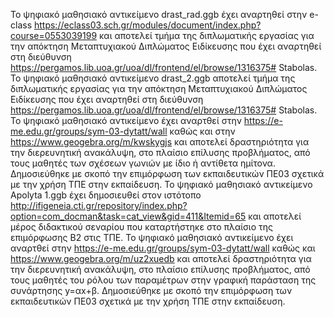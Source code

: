 Το ψηφιακό μαθησιακό αντικείμενο drast_rad.ggb έχει αναρτηθεί στην e-class https://eclass03.sch.gr/modules/document/index.php?course=0553039199 και αποτελεί τμήμα της διπλωματικής εργασίας για την απόκτηση Μεταπτυχιακού Διπλώματος Ειδίκευσης που έχει αναρτηθεί στη διεύθυνση https://pergamos.lib.uoa.gr/uoa/dl/frontend/el/browse/1316375# Stabolas.
Το ψηφιακό μαθησιακό αντικείμενο drast_2.ggb αποτελεί τμήμα της διπλωματικής εργασίας για την απόκτηση Μεταπτυχιακού Διπλώματος Ειδίκευσης που έχει αναρτηθεί στη διεύθυνση https://pergamos.lib.uoa.gr/uoa/dl/frontend/el/browse/1316375# Stabolas.
Το ψηφιακό μαθησιακό αντικείμενο έχει αναρτθεί στην https://e-me.edu.gr/groups/sym-03-dytatt/wall καθώς και στην https://www.geogebra.org/m/kwskygjs και αποτελεί δραστηριότητα για την διερευνητική ανακάλυψη, στο πλαίσιο επίλυσης προβλήματος, από τους μαθητές των σχέσεων γωνιών με ίδιο ή αντίθετα ημίτονα. Δημοσιεύθηκε με σκοπό την επιμόρφωση των εκπαιδευτικών ΠΕ03 σχετικά με την χρήση ΤΠΕ στην εκπαίδευση. 
Το ψηφιακό μαθησιακό αντικείμενο Apolyta 1.ggb έχει δημοσιευθεί στον ιστότοπο http://ifigeneia.cti.gr/repository/index.php?option=com_docman&task=cat_view&gid=411&Itemid=65 και αποτελεί μέρος διδακτικού σεναρίου που καταρτήστηκε στο πλαίσιο της επιμόρφωσης Β2 στις ΤΠΕ.
Το ψηφιακό μαθησιακό αντικείμενο έχει αναρτθεί στην https://e-me.edu.gr/groups/sym-03-dytatt/wall καθώς και  https://www.geogebra.org/m/uz2xuedb και αποτελεί δραστηριότητα για την διερευνητική ανακάλυψη, στο πλαίσιο επίλυσης προβλήματος, από τους μαθητές του ρόλου των παραμέτρων στην γραφική παράσταση της συνάρτησης y=αx+β. Δημοσιεύθηκε με σκοπό την επιμόρφωση των εκπαιδευτικών ΠΕ03 σχετικά με την χρήση ΤΠΕ στην εκπαίδευση. 
